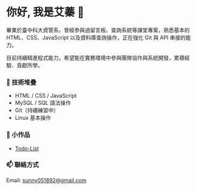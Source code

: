 # 你好, 我是艾蓁 👋

畢業於臺中科大資管系，曾經參與過留言板、查詢系統等課堂專案，熟悉基本的 HTML、CSS、JavaScript 以及資料庫查詢操作，正在強化 Git 與 API 串接的能力。

目前持續精進程式能力，希望能在實務環境中參與團隊協作與系統開發，累積經驗、貢獻所學。

### 🔧 技術堆疊
- HTML / CSS / JavaScript
- MySQL / SQL 語法操作
- Git（持續練習中）
- Linux 基本操作

### 📌 小作品
- [Todo-List](https://github.com/iiijen/Todo-List)

### 📫 聯絡方式
Email: sunny051892@gmail.com  
